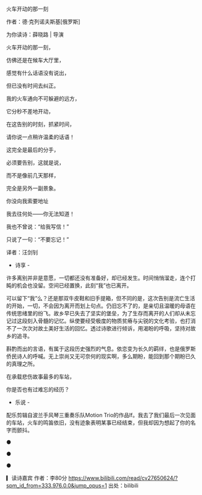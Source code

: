 火车开动的那一刻

作者：德·克列诺夫斯基[俄罗斯]

为你读诗：薛晓路 | 导演

火车开动的那一刻，

仿佛还是在候车大厅里，

感觉有什么话语没有说出，

但已没有时间去纠正。

我的火车通向不可躲避的远方，

它分秒不差地开动，

在这告别的时刻，抓紧时间，

请你说一点稍许温柔的话语！

这完全是最后的分手，

必须要告别，这就是说，

而不是像前几天那样，

完全是另外一副景象。

你没向我索要地址

我去往何处——你无法知道！

我也不曾说：“给我写信！”

只说了一句：“不要忘记！”

译者：汪剑钊

- 诗享 -

许多离别并非是意愿，一切都还没有准备好，却已经发生。时间悄悄溜走，连个打盹的机会也没留。空间已经置换，此刻“我”也已离开。

可以留下“我”么？还是那双牛皮鞋和旧手提箱，但不同的是，这次告别是流亡生活的开始，一切，不会因为离开而划上句点。仍旧忘不了的，是亲切且温暖的母语在传统思绪里的纷飞。故乡早已失去了坚实的堡垒，为了生存而离开的人们却从未忘记过这段刻入骨髓的记忆。纵使要经受极度的物质贫瘠与尖锐的文化考验，也打消不了一次次对故土美好生活的回忆。透过诗歌进行倾诉，用渴盼的呼吸，坚持对故乡的追寻。

斟酌而出的言语，有属于这段历史强烈的气息。依恋变为长久的羁绊，也是俄罗斯侨民诗人的呼喊。无上崇尚又无可奈何的现实啊，多么期盼，能回到那个期盼已久的真理之所。

在承载悲伤故事最多的车站，

你是否也有过难忘的经历？

- 乐说 -

配乐剪辑自波兰手风琴三重奏乐队Motion Trio的作品If。我去了我们最后一次见面的车站，火车的鸣笛依旧，没有迹象表明某事已经结束，但我却因为想起了你的名字而颤抖。

●

●

●

▎读诗嘉宾 作者：李80分 https://www.bilibili.com/read/cv27650624/?spm_id_from=333.976.0.0&jump_opus=1 出处：bilibili